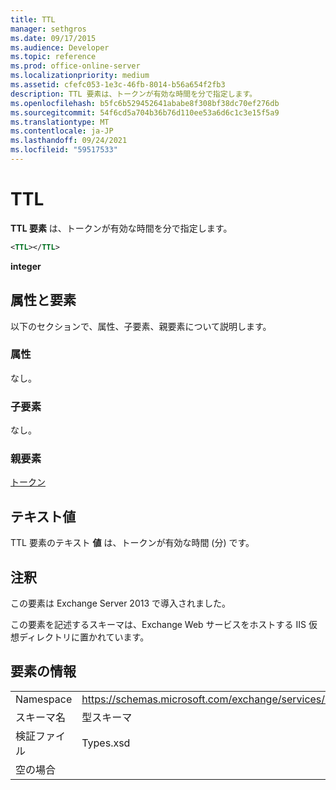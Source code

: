 ```yaml
---
title: TTL
manager: sethgros
ms.date: 09/17/2015
ms.audience: Developer
ms.topic: reference
ms.prod: office-online-server
ms.localizationpriority: medium
ms.assetid: cfefc053-1e3c-46fb-8014-b56a654f2fb3
description: TTL 要素は、トークンが有効な時間を分で指定します。
ms.openlocfilehash: b5fc6b529452641ababe8f308bf38dc70ef276db
ms.sourcegitcommit: 54f6cd5a704b36b76d110ee53a6d6c1c3e15f5a9
ms.translationtype: MT
ms.contentlocale: ja-JP
ms.lasthandoff: 09/24/2021
ms.locfileid: "59517533"
---
```

# <a name="ttl"></a>TTL

**TTL 要素** は、トークンが有効な時間を分で指定します。 
  
```XML
<TTL></TTL>
```

 **integer**
## <a name="attributes-and-elements"></a>属性と要素

以下のセクションで、属性、子要素、親要素について説明します。
  
### <a name="attributes"></a>属性

なし。
  
### <a name="child-elements"></a>子要素

なし。
  
### <a name="parent-elements"></a>親要素

[トークン](token.md)
  
## <a name="text-value"></a>テキスト値

TTL 要素のテキスト **値** は、トークンが有効な時間 (分) です。 
  
## <a name="remarks"></a>注釈

この要素は Exchange Server 2013 で導入されました。
  
この要素を記述するスキーマは、Exchange Web サービスをホストする IIS 仮想ディレクトリに置かれています。
  
## <a name="element-information"></a>要素の情報

|||
|:-----|:-----|
|Namespace  <br/> |https://schemas.microsoft.com/exchange/services/2006/types  <br/> |
|スキーマ名  <br/> |型スキーマ  <br/> |
|検証ファイル  <br/> |Types.xsd  <br/> |
|空の場合  <br/> ||
   

